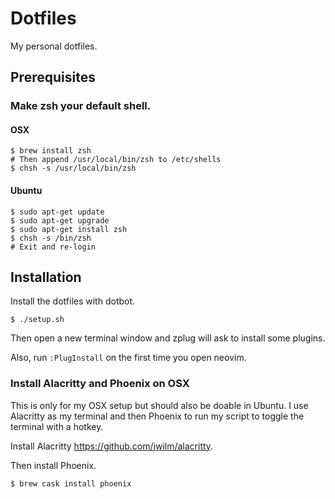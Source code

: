 # Dotfiles

My personal dotfiles.

## Prerequisites

### Make zsh your default shell.

#### OSX

```
$ brew install zsh
# Then append /usr/local/bin/zsh to /etc/shells
$ chsh -s /usr/local/bin/zsh
```
#### Ubuntu

```
$ sudo apt-get update
$ sudo apt-get upgrade
$ sudo apt-get install zsh
$ chsh -s /bin/zsh
# Exit and re-login
```

## Installation

Install the dotfiles with dotbot.
```
$ ./setup.sh
```

Then open a new terminal window and zplug will ask to install some plugins.

Also, run `:PlugInstall` on the first time you open neovim.

### Install Alacritty and Phoenix on OSX

This is only for my OSX setup but should also be doable in Ubuntu.
I use Alacritty as my terminal and then Phoenix to run my script
to toggle the terminal with a hotkey.

Install Alacritty https://github.com/jwilm/alacritty.

Then install Phoenix.

```
$ brew cask install phoenix
```
